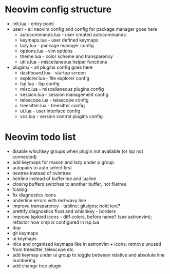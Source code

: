 # Neovim config structure
- init.lua - entry point
- user/ - all neovim config and config for package manager goes here
	- autocommands.lua - user created autocommands
	- keymaps.lua - user defined keymaps
	- lazy.lua - package manager config
	- options.lua - vim options
	- theme.lua - color scheme and transparency
	- utils.lua - miscellaneous helper functions
- plugins/ - all plugins config goes here
	- dashboard.lua - startup screen
	- explorer.lua - file explorer config
	- lsp.lua - lsp config
	- misc.lua - miscellaneous plugins config
	- session.lua - session management config
	- telescope.lua - telescope config
	- treesitter.lua - treesitter config
	- ui.lua - user interface config
	- vcs.lua - version control plugins config

# Neovim todo list
- disable whichkey groups when plugin not available (or lsp not connected)
- add keymaps for mason and lazy under p group
- autopairs to auto select first
- neotree instead of nvimtree
- heirline instead of bufferline and lualine
- closing buffers switches to another buffer, not filetree
- folding
- fix diagnostics icons
- underline errors with red wavy line
- improve transparency - tabline; gitsigns; bold text?
- prettify diagnostics float and whichkey - borders
- improve lspkind icons - diff colors, before name? (see astronvim); refactor how cmp is configured in lsp.lua
- dap
- git keymaps
- ui keymaps
- nice and organized keymaps like in astronvim + icons; remove unused from treesitter, telescope etc
- add keymap under ui group to toggle between relative and absolute line numbering
- add change tree plugin
